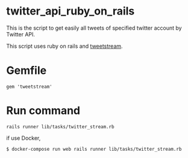 # twitter_api_ruby_on_rails

This is the script to get easily all tweets of specified twitter account by Twitter API.

This script uses ruby on rails and [tweetstream](https://github.com/tweetstream/tweetstream).

# Gemfile

`gem 'tweetstream'`

# Run command

`rails runner lib/tasks/twitter_stream.rb`

if use Docker,

`$ docker-compose run web rails runner lib/tasks/twitter_stream.rb`
